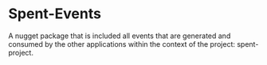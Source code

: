 # Spent-Events
A nugget package that is included all events that are generated and consumed by the other applications within the context of the project: spent-project.
